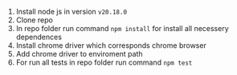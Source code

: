 1. Install node js in version `v20.18.0`
2. Clone repo
3. In repo folder run command `npm install` for install all necessery dependences
4. Install chrome driver which corresponds chrome browser
5. Add chrome driver to enviroment path
6. For run all tests in repo folder run command `npm test` 
